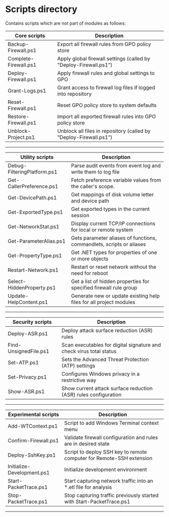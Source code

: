 
# Scripts directory

Contains scripts which are not part of modules as follows:

| Core scripts           | Description                                                        |
| ---------------------- | ------------------------------------------------------------------ |
| Backup-Firewall.ps1    | Export all firewall rules from GPO policy store                    |
| Complete-Firewall.ps1  | Apply global firewall settings (called by "Deploy-Firewall.ps1")   |
| Deploy-Firewall.ps1    | Apply firewall rules and global settings to GPO                    |
| Grant-Logs.ps1         | Grant access to firewall log files if logged into repository       |
| Reset-Firewall.ps1     | Reset GPO policy store to system defaults                          |
| Restore-Firewall.ps1   | Import all exported firewall rules into GPO policy store           |
| Unblock-Project.ps1    | Unblock all files in repository (called by "Deploy-Firewall.ps1")  |

---

| Utility scripts             | Description                                                          |
| --------------------------- | -------------------------------------------------------------------- |
| Debug-FilteringPlatform.ps1 | Parse audit events from event log and write them to log file         |
| Get-CallerPreference.ps1    | Fetch preference variable values from the caller's scope.            |
| Get-DevicePath.ps1          | Get mappings of disk volume letter and device path                   |
| Get-ExportedType.ps1        | Get exported types in the current session                            |
| Get-NetworkStat.ps1         | Display current TCP/IP connections for local or remote system        |
| Get-ParameterAlias.ps1      | Gets parameter aliases of functions, commandlets, scripts or aliases |
| Get-PropertyType.ps1        | Get .NET types for properties of one or more objects                 |
| Restart-Network.ps1         | Restart or reset network without the need for reboot                 |
| Select-HiddenProperty.ps1   | Get a list of hidden properties for specified firewall rule group    |
| Update-HelpContent.ps1      | Generate new or update existing help files for all project modules   |

---

| Security scripts            | Description                                                          |
| --------------------------- | -------------------------------------------------------------------- |
| Deploy-ASR.ps1              | Deploy attack surface reduction (ASR) rules                          |
| Find-UnsignedFile.ps1       | Scan executables for digital signature and check virus total status  |
| Set-ATP.ps1                 | Sets the Advanced Threat Protection (ATP) settings                   |
| Set-Privacy.ps1             | Configures Windows privacy in a restrictive way                      |
| Show-ASR.ps1                | Show current attack surface reduction (ASR) rules configuration      |

---

| Experimental scripts        | Description                                                          |
| --------------------------- | -------------------------------------------------------------------- |
| Add-WTContext.ps1           | Script to add Windows Terminal context menu                          |
| Confirm-Firewall.ps1        | Validate firewall configuration and rules are in desired state       |
| Deploy-SshKey.ps1           | Script to deploy SSH key to remote computer for Remote-SSH extension |
| Initialize-Development.ps1  | Initialize development environment                                   |
| Start-PacketTrace.ps1       | Start capturing network traffic into an *.etl file for analysis      |
| Stop-PacketTrace.ps1        | Stop capturing traffic previously started with Start-PacketTrace.ps1 |

---
